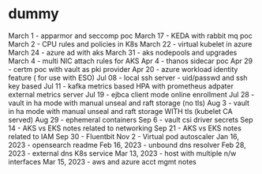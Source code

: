 # dummy
March 1 - apparmor and seccomp poc
March 17 - KEDA with rabbit mq poc 
March 2 - CPU rules and policies in K8s
March 22 - virtual kubelet in azure
March 24 - azure ad with aks 
March 31 - aks nodepools and upgrades 
March 4 - multi NIC attach rules for AKS
Apr 4 - thanos sidecar poc
Apr 29 - certm poc with vault as pki provider
Apr 20 - azure workload identity feature ( for use with ESO)
Jul 08 - local ssh server - uid/passwd and ssh key based
Jul 11 - kafka metrics based HPA with prometheus adpater external metrics server
Jul 19 - ejbca client mode online enrollment
Jul 28 - vault in ha mode with manual unseal and raft storage (no tls)
Aug 3 - vault in ha mode with manual unseal and raft storage WITH tls (kubelet CA served)
Aug 29 - ephemeral containers
Sep 6 - vault csi driver secrets
Sep 14 - AKS vs EKS notes related to networking 
Sep 21 - AKS vs EKS notes related to IAM
Sep 30 - Fluentbit
Nov 2 - Virtual pod autoscaler
Jan 16, 2023 - opensearch readme 
Feb 16, 2023 - unbound dns resolver 
Feb 28, 2023 - external dns K8s service
Mar 13, 2023 - host with multiple n/w interfaces 
Mar 15, 2023 - aws and azure acct mgmt notes
